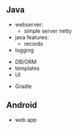 Java
----

+ webserver:
  + simple server netty
+ java features:
  + records
+ logging
- DB/ORM
- templates
- UI
+ Gradle

Android
-------

- web app

